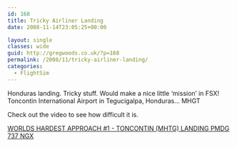 ```yaml
---
id: 168
title: Tricky Airliner Landing
date: 2008-11-14T23:05:25+00:00

layout: single
classes: wide
guid: http://gregwoods.co.uk/?p=168
permalink: /2008/11/tricky-airliner-landing/
categories:
  - FlightSim
---
```

Honduras landing. Tricky stuff. Would make a nice little ‘mission’ in FSX! Toncontin International Airport in Tegucigalpa, Honduras… MHGT

Check out the video to see how difficult it is.

[WORLDS HARDEST APPROACH #1 - TONCONTIN (MHTG) LANDING PMDG 737 NGX](https://youtu.be/SJk9q2FOU74)

